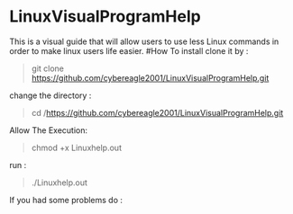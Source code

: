 # LinuxVisualProgramHelp
This is a visual guide that will allow users to use less Linux commands in order to make linux users life easier.
#How To install
clone it by :
> git clone https://github.com/cybereagle2001/LinuxVisualProgramHelp.git

change the directory :
> cd /https://github.com/cybereagle2001/LinuxVisualProgramHelp.git

Allow The Execution:
> chmod +x Linuxhelp.out

run :
> ./Linuxhelp.out

If you had some problems do :

